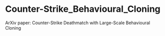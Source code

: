 # Counter-Strike_Behavioural_Cloning
ArXiv paper: Counter-Strike Deathmatch with Large-Scale Behavioural Cloning
